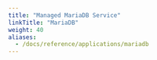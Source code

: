 ```yaml
---
title: "Managed MariaDB Service"
linkTitle: "MariaDB"
weight: 40
aliases:
  - /docs/reference/applications/mariadb
---
```


